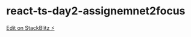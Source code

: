# react-ts-day2-assignemnet2focus

[Edit on StackBlitz ⚡️](https://stackblitz.com/edit/react-ts-day2-assignemnet2focus)